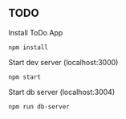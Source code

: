 ## TODO

Install ToDo App 

```
npm install
```

Start dev server (localhost:3000)

```
npm start
```

Start db server (localhost:3004)

```
npm run db-server
```